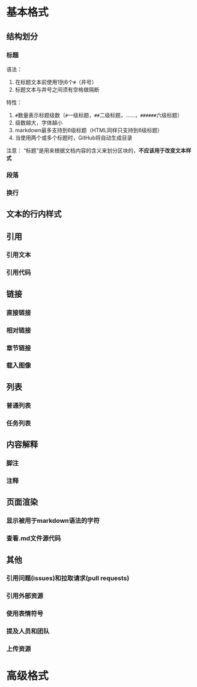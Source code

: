 # 基本格式
## 结构划分
### 标题
语法：
1. 在标题文本前使用1到6个`#`（井号）
2. 标题文本与井号之间须有空格做隔断

特性：
1. `#`数量表示标题级数（`#`一级标题，`##`二级标题，……，`######`六级标题）
2. 级数越大，字体越小
3. markdown最多支持到6级标题（HTML同样只支持到6级标题）
4. 当使用两个或多个标题时，GitHub将自动生成目录

注意：
“标题”是用来根据文档内容的含义来划分区块的，**不应该用于改变文本样式**
### 段落
### 换行
## 文本的行内样式
## 引用
### 引用文本
### 引用代码
## 链接
### 直接链接
### 相对链接
### 章节链接
### 载入图像
## 列表
### 普通列表
### 任务列表
## 内容解释
### 脚注
### 注释
## 页面渲染
### 显示被用于markdown语法的字符
### 查看.md文件源代码
## 其他
### 引用问题(issues)和拉取请求(pull requests)
### 引用外部资源
### 使用表情符号
### 提及人员和团队
### 上传资源
# 高级格式
